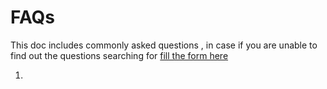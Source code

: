 # FAQs  
This doc includes commonly asked questions , in case if you are unable to find out the questions searching for [fill the form here](https://forms.gle/yDucZq8ctx9aKYr77)  

1. 

